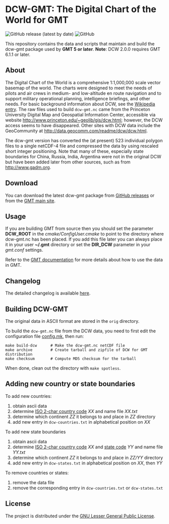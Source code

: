 # DCW-GMT: The Digital Chart of the World for GMT

![GitHub release (latest by date)](https://img.shields.io/github/v/release/GenericMappingTools/dcw-gmt)
![GitHub](https://img.shields.io/github/license/GenericMappingTools/dcw-gmt)

This repository contains the data and scripts that maintain and build
the dcw-gmt package used by **GMT 5 or later**.  **Note**: DCW 2.0.0
requires GMT 6.1.1 or later.

## About

The Digital Chart of the World is a comprehensive 1:1,000,000 scale
vector basemap of the world. The charts were designed to meet the needs
of pilots and air crews in medium- and low-altitude en route navigation
and to support military operational planning, intelligence briefings,
and other needs. For basic background information about DCW, see the
[Wikipedia entry](http://en.wikipedia.org/wiki/Digital_Chart_of_the_World).
The raw files used to build `dcw-gmt.nc` came from the Princeton University
Digital Map and Geospatial Information Center, accessible via website
http://www.princeton.edu/~geolib/gis/dcw.html; however, the DCW access
seems to have disappeared.  Other sites with DCW data include the GeoCommunity
at http://data.geocomm.com/readme/dcw/dcw.html.

The dcw-gmt version has converted the (at present) 523 individual
polygon files to a single netCDF-4 file and compressed the data by
using rescaled short integer positioning. Note that many of these,
especially state boundaries for China, Russia, India, Argentina were
not in the original DCW but have been added later from other sources,
such as from http://www.gadm.org.

## Download

You can download the latest dcw-gmt package from
[GitHub releases](https://github.com/GenericMappingTools/dcw-gmt/releases)
or from the [GMT main site](https://www.generic-mapping-tools.org/download/).

## Usage

If you are building GMT from source then you should set the parameter
**DCW_ROOT** in the *cmake/ConfigUser.cmake* to point to the directory where
dcw-gmt.nc has been placed.  If you add this file later you can always
place it in your user **~/.gmt** directory or set the **DIR_DCW** parameter
in your *gmt.conf* settings.

Refer to the [GMT documentation](https://docs.generic-mapping-tools.org/latest/datasets/dcw.html) for more details about how to use the data in GMT.

## Changelog

The detailed changelog is available [here](ChangeLog).

## Building DCW-GMT

The original data in ASCII format are stored in the `orig` directory.

To build the `dcw-gmt.nc` file from the DCW data, you need to first edit the
configuration file [config.mk](config.mk), then run:

	make build-dcw		# Make the dcw-gmt.nc netCDF file
	make archive		# Create tarball and zipfile of DCW for GMT distribution
	make checksum		# Compute MD5 checksum for the tarball

When done, clean out the directory with `make spotless`.

## Adding new country or state boundaries

To add new countries:

1. obtain ascii data
2. determine [ISO 2-char country code](https://en.wikipedia.org/wiki/ISO_3166-1_alpha-2) *XX*
   and name file *XX.txt*
3. determine which continent *ZZ* it belongs to and place in *ZZ* directory
4. add new entry in `dcw-countries.txt` in alphabetical position on *XX*

To add new state boundaries

1. obtain ascii data
2. determine [ISO 2-char country code]((https://en.wikipedia.org/wiki/ISO_3166-1_alpha-2)) *XX*
   and [state code](https://en.wikipedia.org/wiki/ISO_3166-2) *YY* and name file *YY.txt*
3. determine which continent *ZZ* it belongs to and place in *ZZ/YY* directory
4. add new entry in `dcw-states.txt` in alphabetical position on *XX*, then *YY*

To remove countries or states:

1. remove the data file
2. remove the corresponding entry in `dcw-countries.txt` or `dcw-states.txt`

## License

The project is distributed under the
[GNU Lesser General Public License](http://www.gnu.org/licenses/lgpl-3.0.html).
